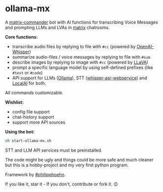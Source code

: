 # ollama-mx

A [matrix-commander](https://github.com/8go/matrix-commander) bot with AI functions for transcribing Voice Messages and prompting LLMs and LVAs in [matrix](https://matrix.org/) chatrooms.

**Core functions:**
- transcribe audio files by replying to file with `#cc` (powered by [OpenAI-Whisper](https://openai.com/research/whisper))
- summarize audio-files / voice messages by replying to file with `#sum`
- describe images by replying to image with `#cc` (powered by [LLaVA](https://llava-vl.github.io/))
- prompt a specific language model by using self-defined prefixes (like `#text` or `#code`)
- API support for LLMs ([Ollama](https://ollama.com)), STT ([whisper-asr-webservice](https://github.com/ahmetoner/whisper-asr-webservice)) and [LocalAI](https://localai.io/) for both.

All commands customizable.


**Wishlist:**

- config file support
- chat-history support
- support more API sources

**Using the bot:**

```sh
sh start-ollama-mx.sh

```

STT and LLM API services must be preinstalled.

The code might be ugly and things could be more safe and much cleaner but this is a hobby-project and my very first python program.

Framework by [#philipphoehn](https://github.com/philipphoehn).


If you like it, star it - If you don't, contribute or fork it. 😉
